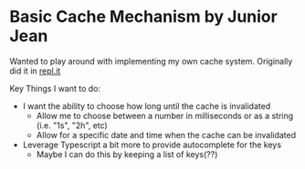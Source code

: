 # Basic Cache Mechanism by Junior Jean

Wanted to play around with implementing my own cache system.
Originally did it in [repl.it](https://replit.com/@L33t-Rose/Cache)

Key Things I want to do:
* I want the ability to choose how long until the cache is invalidated
  * Allow me to choose between a number in milliseconds or as a string (i.e. "1s", "2h", etc)
  * Allow for a specific date and time when the cache can be invalidated
* Leverage Typescript a bit more to provide autocomplete for the keys
  * Maybe I can do this by keeping a list of keys(??)